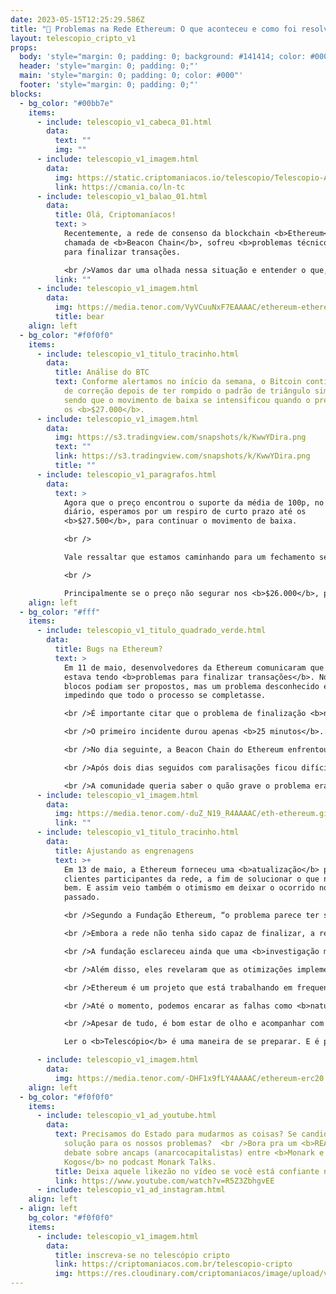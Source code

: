 ```yaml
---
date: 2023-05-15T12:25:29.586Z
title: "🧨 Problemas na Rede Ethereum: O que aconteceu e como foi resolvido ✅"
layout: telescopio_cripto_v1
props:
  body: 'style="margin: 0; padding: 0; background: #141414; color: #000"'
  header: 'style="margin: 0; padding: 0;"'
  main: 'style="margin: 0; padding: 0; color: #000"'
  footer: 'style="margin: 0; padding: 0;"'
blocks:
  - bg_color: "#00bb7e"
    items:
      - include: telescopio_v1_cabeca_01.html
        data:
          text: ""
          img: ""
      - include: telescopio_v1_imagem.html
        data:
          img: https://static.criptomaniacos.io/telescopio/Telescopio-Anuncio.png
          link: https://cmania.co/ln-tc
      - include: telescopio_v1_balao_01.html
        data:
          title: Olá, Criptomaníacos!
          text: >
            Recentemente, a rede de consenso da blockchain <b>Ethereum</b>,
            chamada de <b>Beacon Chain</b>, sofreu <b>problemas técnicos</b>
            para finalizar transações. 

            <br />Vamos dar uma olhada nessa situação e entender o que, de fato, está rolando?
          link: ""
      - include: telescopio_v1_imagem.html
        data:
          img: https://media.tenor.com/VyVCuuNxF7EAAAAC/ethereum-ethereum-crypto.gif
          title: bear
    align: left
  - bg_color: "#f0f0f0"
    items:
      - include: telescopio_v1_titulo_tracinho.html
        data:
          title: Análise do BTC
          text: Conforme alertamos no início da semana, o Bitcoin continuou seu processo
            de correção depois de ter rompido o padrão de triângulo simétrico,
            sendo que o movimento de baixa se intensificou quando o preço perdeu
            os <b>$27.000</b>.
      - include: telescopio_v1_imagem.html
        data:
          img: https://s3.tradingview.com/snapshots/k/KwwYDira.png
          text: ""
          link: https://s3.tradingview.com/snapshots/k/KwwYDira.png
          title: ""
      - include: telescopio_v1_paragrafos.html
        data:
          text: >
            Agora que o preço encontrou o suporte da média de 100p, no gráfico
            diário, esperamos por um respiro de curto prazo até os
            <b>$27.500</b>, para continuar o movimento de baixa. 

            <br />

            Vale ressaltar que estamos caminhando para um fechamento semanal negativo e com isso, podemos entrar em um período de correções mais acentuadas. 

            <br />

            Principalmente se o preço não segurar nos <b>$26.000</b>, podendo ir direto para <b>$25.000</b>.
    align: left
  - bg_color: "#fff"
    items:
      - include: telescopio_v1_titulo_quadrado_verde.html
        data:
          title: Bugs na Ethereum?
          text: >
            Em 11 de maio, desenvolvedores da Ethereum comunicaram que a rede
            estava tendo <b>problemas para finalizar transações</b>. Novos
            blocos podiam ser propostos, mas um problema desconhecido estava
            impedindo que todo o processo se completasse.

            <br />É importante citar que o problema de finalização <b>não afeta o usuário final</b> (que faz uma transação), mas sim os clientes que participam do <b>consenso</b>. Assim, pode ser que você tenha usado a rede por estes dias e nem percebeu o ocorrido. 

            <br />O primeiro incidente durou apenas <b>25 minutos</b>. Ainda não se sabe com plena certeza a causa raiz do problema. No entanto, houve <b>especulação sobre possíveis complicações relacionadas aos clientes de staking</b>.

            <br />No dia seguinte, a Beacon Chain do Ethereum enfrentou outro problema de finalização de transação que durou<b> mais de uma hora</b>. No entanto, um desenvolvedor do Ethereum enfatizou que apesar desse contratempo, “Nenhuma transação foi interrompida” e o incidente teve <b>“zero impacto na atividade da cadeia”</b>.

            <br />Após dois dias seguidos com paralisações ficou difícil negar que havia alguma <b>falha real e relevante</b> pairando no ar. 

            <br />A comunidade queria saber o quão grave o problema era. E, claro, um medo surgiu de que esse fosse apenas o prelúdio de quedas e paralisações totais da rede.
      - include: telescopio_v1_imagem.html
        data:
          img: https://media.tenor.com/-duZ_N19_R4AAAAC/eth-ethereum.gif
          link: ""
      - include: telescopio_v1_titulo_tracinho.html
        data:
          title: Ajustando as engrenagens
          text: >+
            Em 13 de maio, a Ethereum forneceu uma <b>atualização</b> para os
            clientes participantes da rede, a fim de solucionar o que não vinha
            bem. E assim veio também o otimismo em deixar o ocorrido no
            passado. 

            <br />Segundo a Fundação Ethereum, “o problema parece ter sido causado por uma <b>alta carga em alguns dos clientes da camada de consenso</b>, que por sua vez foi causada por um cenário excepcional. 

            <br />Embora a rede não tenha sido capaz de finalizar, a rede estava, como projetado, <b>rodando e os usuários finais puderam transacionar</b>.”

            <br />A fundação esclareceu ainda que uma <b>investigação minuciosa</b> sobre a causa raiz está em andamento. 

            <br />Além disso, eles revelaram que as otimizações implementadas devem efetivamente prevenir futuras ocorrências repetidas dos problemas, garantindo uma <b>rede mais estável no futuro</b>.

            <br />Ethereum é um projeto que está trabalhando em frequentes melhorias. isso traz um <b>risco de possíveis bugs</b>, que fazem parte do processo.

            <br />Até o momento, podemos encarar as falhas como <b>naturais</b>, e o empenho dos desenvolvedores para trazer a solução como satisfatório.

            <br />Apesar de tudo, é bom estar de olho e acompanhar com cuidado as próximas semanas. Um investidor de sucesso <b>se prepara para todos os cenários</b>, não é?

            Ler o <b>Telescópio</b> é uma maneira de se preparar. E é por isso que sexta a gente volta!

      - include: telescopio_v1_imagem.html
        data:
          img: https://media.tenor.com/-DHF1x9fLY4AAAAC/ethereum-erc20.gif
    align: left
  - bg_color: "#f0f0f0"
    items:
      - include: telescopio_v1_ad_youtube.html
        data:
          text: Precisamos do Estado para mudarmos as coisas? Se candidatar ou votar é a
            solução para os nossos problemas?  <br />Bora pra um <b>REACT</b> do
            debate sobre ancaps (anarcocapitalistas) entre <b>Monark e Paulo
            Kogos</b> no podcast Monark Talks.
          title: Deixa aquele likezão no vídeo se você está confiante no BTC!
          link: https://www.youtube.com/watch?v=R5Z3ZbhgvEE
      - include: telescopio_v1_ad_instagram.html
    align: left
  - align: left
    bg_color: "#f0f0f0"
    items:
      - include: telescopio_v1_imagem.html
        data:
          title: inscreva-se no telescópio cripto
          link: https://criptomaniacos.com.br/telescopio-cripto
          img: https://res.cloudinary.com/criptomaniacos/image/upload/v1662133224/telescopio/inscreva-se-telescopio.png
---
```

